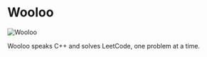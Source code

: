 # Wooloo

![Wooloo](https://www.pokemon.com/static-assets/content-assets/cms2/img/pokedex/full/831.png)

Wooloo speaks C++ and solves LeetCode, one problem at a time.
